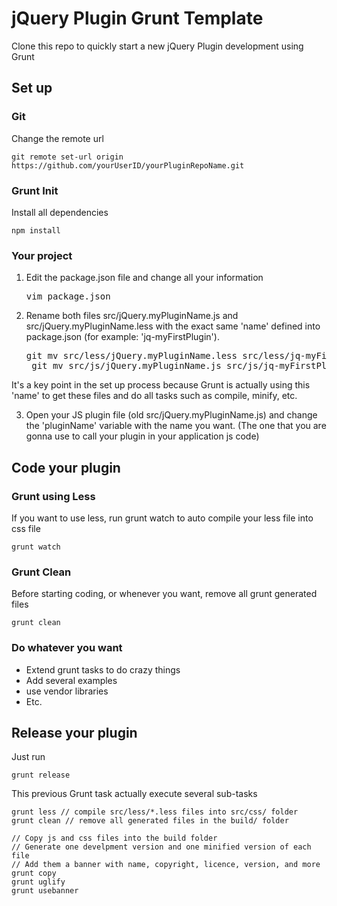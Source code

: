 # jQuery Plugin Grunt Template

Clone this repo to quickly start a new jQuery Plugin development using Grunt


## Set up

### Git

Change the remote url

	git remote set-url origin https://github.com/yourUserID/yourPluginRepoName.git

### Grunt Init

Install all dependencies

	npm install

### Your project

1. Edit the package.json file and change all your information

	<pre>vim package.json</pre>

2. Rename both files src/jQuery.myPluginName.js and src/jQuery.myPluginName.less with the exact same 'name' defined into package.json (for example: 'jq-myFirstPlugin').

	<pre>git mv src/less/jQuery.myPluginName.less src/less/jq-myFirstPlugin.less
	git mv src/js/jQuery.myPluginName.js src/js/jq-myFirstPlugin.js</pre>

It's a key point in the set up process because Grunt is actually using this 'name' to get these files and do all tasks such as compile, minify, etc.

3. Open your JS plugin file (old src/jQuery.myPluginName.js) and change the 'pluginName' variable with the name you want. (The one that you are gonna use to call your plugin in your application js code)


## Code your plugin

### Grunt using Less

If you want to use less, run grunt watch to auto compile your less file into css file

	grunt watch

### Grunt Clean

Before starting coding, or whenever you want, remove all grunt generated files

	grunt clean

### Do whatever you want

* Extend grunt tasks to do crazy things
* Add several examples
* use vendor libraries
* Etc.


## Release your plugin

Just run

	grunt release

This previous Grunt task actually execute several sub-tasks

	grunt less // compile src/less/*.less files into src/css/ folder
	grunt clean // remove all generated files in the build/ folder

	// Copy js and css files into the build folder
	// Generate one develpment version and one minified version of each file
	// Add them a banner with name, copyright, licence, version, and more
	grunt copy
	grunt uglify
	grunt usebanner

